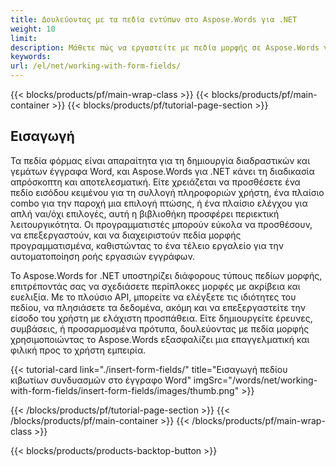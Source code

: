 ```yaml
---
title: Δουλεύοντας με τα πεδία εντύπων στο Aspose.Words για .NET
weight: 10
limit:
description: Μάθετε πώς να εργαστείτε με πεδία μορφής σε Aspose.Words για .NET. Εξερευνήστε χαρακτηριστικά για την προσθήκη, επεξεργασία, και τη διαχείριση εισόδου κειμένου, Combo κουτί, και ελέγξτε τα πεδία κουτί εύκολα.
keywords:
url: /el/net/working-with-form-fields/
---
```

{{< blocks/products/pf/main-wrap-class >}}
{{< blocks/products/pf/main-container >}}
{{< blocks/products/pf/tutorial-page-section >}}

## Εισαγωγή

Τα πεδία φόρμας είναι απαραίτητα για τη δημιουργία διαδραστικών και γεμάτων έγγραφα Word, και Aspose.Words για .NET κάνει τη διαδικασία απρόσκοπτη και αποτελεσματική. Είτε χρειάζεται να προσθέσετε ένα πεδίο εισόδου κειμένου για τη συλλογή πληροφοριών χρήστη, ένα πλαίσιο combo για την παροχή μια επιλογή πτώσης, ή ένα πλαίσιο ελέγχου για απλή ναι/όχι επιλογές, αυτή η βιβλιοθήκη προσφέρει περιεκτική λειτουργικότητα. Οι προγραμματιστές μπορούν εύκολα να προσθέσουν, να επεξεργαστούν, και να διαχειριστούν πεδία μορφής προγραμματισμένα, καθιστώντας το ένα τέλειο εργαλείο για την αυτοματοποίηση ροής εργασιών εγγράφων.

Το Aspose.Words for .NET υποστηρίζει διάφορους τύπους πεδίων μορφής, επιτρέποντάς σας να σχεδιάσετε περίπλοκες μορφές με ακρίβεια και ευελιξία. Με το πλούσιο API, μπορείτε να ελέγξετε τις ιδιότητες του πεδίου, να πλησιάσετε τα δεδομένα, ακόμη και να επεξεργαστείτε την είσοδο του χρήστη με ελάχιστη προσπάθεια. Είτε δημιουργείτε έρευνες, συμβάσεις, ή προσαρμοσμένα πρότυπα, δουλεύοντας με πεδία μορφής χρησιμοποιώντας το Aspose.Words εξασφαλίζει μια επαγγελματική και φιλική προς το χρήστη εμπειρία.

{{< tutorial-card link="./insert-form-fields/" title="Εισαγωγή πεδίου κιβωτίων συνδυασμών στο έγγραφο Word" imgSrc="/words/net/working-with-form-fields/insert-form-fields/images/thumb.png" >}}

{{< /blocks/products/pf/tutorial-page-section >}}
{{< /blocks/products/pf/main-container >}}
{{< /blocks/products/pf/main-wrap-class >}}

{{< blocks/products/products-backtop-button >}}